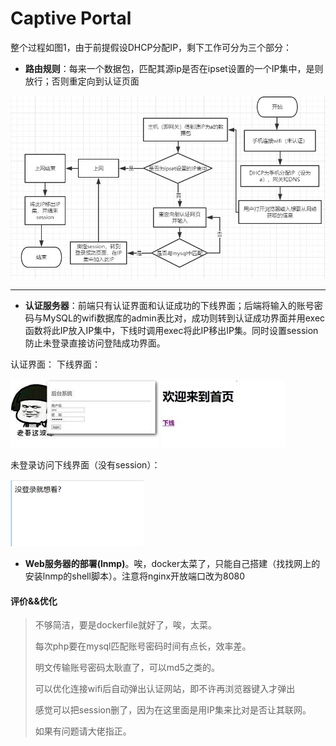 # Captive Portal



整个过程如图1，由于前提假设DHCP分配IP，剩下工作可分为三个部分：

-  **路由规则**：每来一个数据包，匹配其源ip是否在ipset设置的一个IP集中，是则放行；否则重定向到认证页面

![1553787951089](./image/01.jpg)





--------------



- **认证服务器**：前端只有认证界面和认证成功的下线界面；后端将输入的账号密码与MySQL的wifi数据库的admin表比对，成功则转到认证成功界面并用exec函数将此IP放入IP集中，下线时调用exec将此IP移出IP集。同时设置session防止未登录直接访问登陆成功界面。

认证界面：                                    下线界面：




![img](./image/clip_image002.jpg )          ![img](./image/clip_image004.jpg )

 

未登录访问下线界面（没有session）：

![img](./image/session.png)

- **Web服务器的部署(lnmp)**。唉，docker太菜了，只能自己搭建（找找网上的安装lnmp的shell脚本）。注意将nginx开放端口改为8080

 

 

#### 评价&&优化

> 不够简洁，要是dockerfile就好了，唉，太菜。
>
> 每次php要在mysql匹配账号密码时间有点长，效率差。
>
> 明文传输账号密码太耿直了，可以md5之类的。
>
> 可以优化连接wifi后自动弹出认证网站，即不许再浏览器键入才弹出
>
>感觉可以把session删了，因为在这里面是用IP集来比对是否让其联网。
>
>如果有问题请大佬指正。
